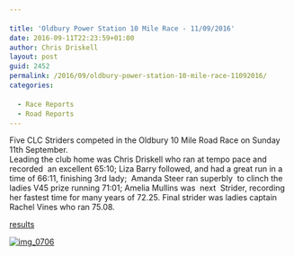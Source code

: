 ```yaml
---

title: 'Oldbury Power Station 10 Mile Race - 11/09/2016'
date: 2016-09-11T22:23:59+01:00
author: Chris Driskell
layout: post
guid: 2452
permalink: /2016/09/oldbury-power-station-10-mile-race-11092016/
categories:

  - Race Reports
  - Road Reports
---
```

 Five CLC Striders competed in the Oldbury 10 Mile Road Race on Sunday 11th September.  
Leading the club home was Chris Driskell who ran at tempo pace and recorded  an excellent 65:10; Liza Barry followed, and had a great run in a time of 66:11, finishing 3rd lady;  Amanda Steer ran superbly  to clinch the ladies V45 prize running 71:01; Amelia Mullins was  next  Strider, recording her fastest time for many years of 72.25. Final strider was ladies captain Rachel Vines who ran 75.08.

[results](https://www.fullonsport.com/event/oldbury-10-miler/results)

[<img class="alignnone size-medium wp-image-2453" src="/Images/2016/09/IMG_0706-300x300.jpg" alt="img_0706" width="300" height="300" srcset="/Images/2016/09/IMG_0706-300x300.jpg 300w, /Images/2016/09/IMG_0706-150x150.jpg 150w, /Images/2016/09/IMG_0706.jpg 720w" sizes="(max-width: 300px) 100vw, 300px" />](/Images/2016/09/IMG_0706.jpg)
